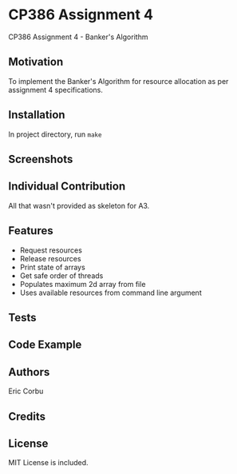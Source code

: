 # CP386 Assignment 4
CP386 Assignment 4 - Banker's Algorithm
## Motivation
To implement the Banker's Algorithm for resource allocation as per assignment 4 specifications.
## Installation
In project directory, run `make`
## Screenshots

## Individual Contribution
All that wasn't provided as skeleton for A3.
## Features
- Request resources
- Release resources
- Print state of arrays
- Get safe order of threads
- Populates maximum 2d array from file
- Uses available resources from command line argument

## Tests

## Code Example

## Authors
Eric Corbu
## Credits

## License
MIT License is included.
